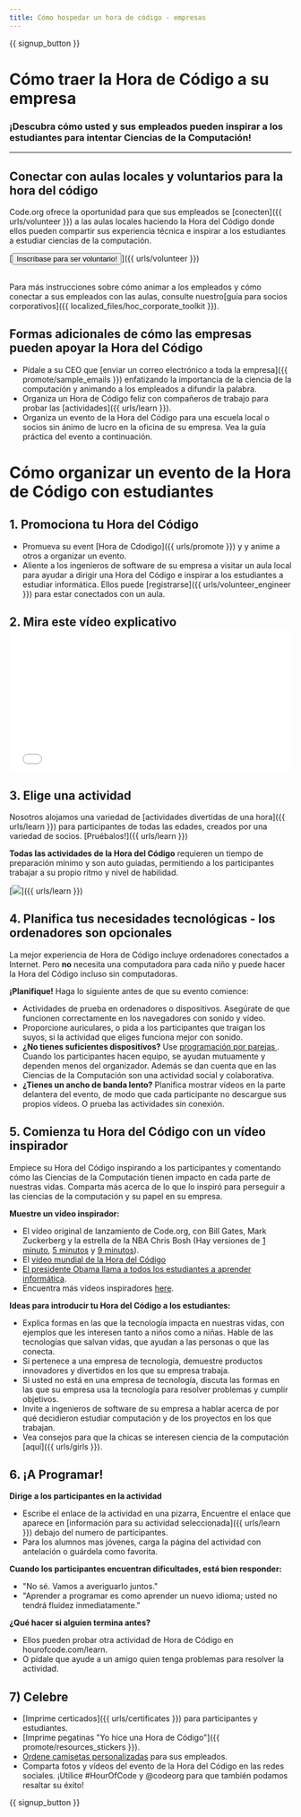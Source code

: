 ```yaml
---
title: Cómo hospedar un hora de código - empresas
---
```


{{ signup_button }}

# Cómo traer la Hora de Código a su empresa

### ¡Descubra cómo usted y sus empleados pueden inspirar a los estudiantes para intentar Ciencias de la Computación!

* * *

## Conectar con aulas locales y voluntarios para la hora del código

Code.org ofrece la oportunidad para que sus empleados se [conecten]({{ urls/volunteer }}) a las aulas locales haciendo la Hora del Código donde ellos pueden compartir sus experiencia técnica e inspirar a los estudiantes a estudiar ciencias de la computación.

[<button>Inscríbase para ser voluntario!</button>]({{ urls/volunteer }}) <br /> <br />

Para más instrucciones sobre cómo animar a los empleados y cómo conectar a sus empleados con las aulas, consulte nuestro[guía para socios corporativos]({{ localized_files/hoc_corporate_toolkit }}).

## Formas adicionales de cómo las empresas pueden apoyar la Hora del Código

- Pídale a su CEO que [enviar un correo electrónico a toda la empresa]({{ promote/sample_emails }}) enfatizando la importancia de la ciencia de la computación y animando a los empleados a difundir la palabra.
- Organiza un Hora de Código feliz con compañeros de trabajo para probar las [actividades]({{ urls/learn }}).
- Organiza un evento de la Hora del Código para una escuela local o socios sin ánimo de lucro en la oficina de su empresa. Vea la guía práctica del evento a continuación.

# Cómo organizar un evento de la Hora de Código con estudiantes

## 1. Promociona tu Hora del Código

- Promueva su event [Hora de Cdodigo]({{ urls/promote }}) y y anime a otros a organizar un evento.
- Aliente a los ingenieros de software de su empresa a visitar un aula local para ayudar a dirigir una Hora del Código e inspirar a los estudiantes a estudiar informática. Ellos puede [registrarse]({{ urls/volunteer_engineer }}) para estar conectados con un aula.

## 2. Mira este vídeo explicativo <iframe width="500" height="255" src="//www.youtube.com/embed/SrnvvWDm73k" frameborder="0" allowfullscreen mark="crwd-mark"></iframe> 

## 3. Elige una actividad

Nosotros alojamos una variedad de [actividades divertidas de una hora]({{ urls/learn }}) para participantes de todas las edades, creados por una variedad de socios. [Pruébalos!]({{ urls/learn }})

**Todas las actividades de la Hora del Código** requieren un tiempo de preparación mínimo y son auto guiadas, permitiendo a los participantes trabajar a su propio ritmo y nivel de habilidad.

[![](/images/fit-700/tutorials.png)]({{ urls/learn }})

## 4. Planifica tus necesidades tecnológicas - los ordenadores son opcionales

La mejor experiencia de Hora de Código incluye ordenadores conectados a Internet. Pero **no** necesita una computadora para cada niño y puede hacer la Hora del Código incluso sin computadoras.

**¡Planifique!** Haga lo siguiente antes de que su evento comience:

- Actividades de prueba en ordenadores o dispositivos. Asegúrate de que funcionen correctamente en los navegadores con sonido y vídeo.
- Proporcione auriculares, o pida a los participantes que traigan los suyos, si la actividad que eliges funciona mejor con sonido.
- **¿No tienes suficientes dispositivos?** Use [programación por parejas ](https://www.youtube.com/watch?v=vgkahOzFH2Q). Cuando los participantes hacen equipo, se ayudan mutuamente y dependen menos del organizador. Además se dan cuenta que en las Ciencias de la Computación son una actividad social y colaborativa.
- **¿Tienes un ancho de banda lento?** Planifica mostrar vídeos en la parte delantera del evento, de modo que cada participante no descargue sus propios vídeos. O prueba las actividades sin conexión.

## 5. Comienza tu Hora del Código con un vídeo inspirador

Empiece su Hora del Código inspirando a los participantes y comentando cómo las Ciencias de la Computación tienen impacto en cada parte de nuestras vidas. Comparta más acerca de lo que lo inspiró para perseguir a las ciencias de la computación y su papel en su empresa.

**Muestre un video inspirador:**

- El vídeo original de lanzamiento de Code.org, con Bill Gates, Mark Zuckerberg y la estrella de la NBA Chris Bosh (Hay versiones de [1 minuto](https://www.youtube.com/watch?v=qYZF6oIZtfc), [5 minutos](https://www.youtube.com/watch?v=nKIu9yen5nc) y [9 minutos](https://www.youtube.com/watch?v=dU1xS07N-FA)).
- El [vídeo mundial de la Hora del Código](https://www.youtube.com/watch?v=KsOIlDT145A)
- [El presidente Obama llama a todos los estudiantes a aprender informática](https://www.youtube.com/watch?v=6XvmhE1J9PY).
- Encuentra más vídeos inspiradores [here](https://www.youtube.com/playlist?list=PLzdnOPI1iJNfpD8i4Sx7U0y2MccnrNZuP).

**Ideas para introducir tu Hora del Código a los estudiantes:**

- Explica formas en las que la tecnología impacta en nuestras vidas, con ejemplos que les interesen tanto a niños como a niñas. Hable de las tecnologías que salvan vidas, que ayudan a las personas o que las conecta.
- Si pertenece a una empresa de tecnología, demuestre productos innovadores y divertidos en los que su empresa trabaja.
- Si usted no está en una empresa de tecnología, discuta las formas en las que su empresa usa la tecnología para resolver problemas y cumplir objetivos.
- Invite a ingenieros de software de su empresa a hablar acerca de por qué decidieron estudiar computación y de los proyectos en los que trabajan.
- Vea consejos para que la chicas se interesen ciencia de la computación [aquí]({{ urls/girls }}).

## 6. ¡A Programar!

**Dirige a los participantes en la actividad**

- Escribe el enlace de la actividad en una pizarra, Encuentre el enlace que aparece en [información para su actividad seleccionada]({{ urls/learn }}) debajo del numero de participantes.
- Para los alumnos mas jóvenes, carga la página del actividad con antelación o guárdela como favorita.

**Cuando los participantes encuentran dificultades, está bien responder:**

- "No sé. Vamos a averiguarlo juntos."
- "Aprender a programar es como aprender un nuevo idioma; usted no tendrá fluidez inmediatamente."

**¿Qué hacer si alguien termina antes?**

- Ellos pueden probar otra actividad de Hora de Código en hourofcode.com/learn.
- O pídale que ayude a un amigo quien tenga problemas para resolver la actividad.

## 7) Celebre

- [Imprime certicados]({{ urls/certificates }}) para participantes y estudiantes.
- [Imprime pegatinas "Yo hice una Hora de Código"]({{ promote/resources_stickers }}).
- [Ordene camisetas personalizadas](http://blog.code.org/post/132608499493/hour-of-code-shirts-and-more) para sus empleados.
- Comparta fotos y vídeos del evento de la Hora del Código en las redes sociales. ¡Utilice #HourOfCode y @codeorg para que también podamos resaltar su éxito!

{{ signup_button }}